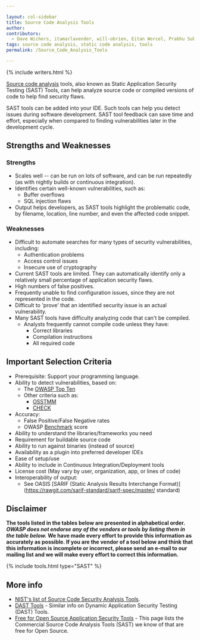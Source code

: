 ```yaml
---

layout: col-sidebar
title: Source Code Analysis Tools
author: 
contributors: 
  - Dave Wichers, itamarlavender, will-obrien, Eitan Worcel, Prabhu Subramanian, kingthorin, coadaflorin, hblankenship, GovorovViva64, pfhorman, GouveaHeitor, Clint Gibler, DSotnikov, Ajin Abraham, Noam Rathaus, Mike Jang
tags: source code analysis, static code analysis, tools
permalink: /Source_Code_Analysis_Tools

---
```


{% include writers.html %}

[Source code analysis](Static_Code_Analysis) tools, also known as Static Application Security Testing (SAST) Tools, can help analyze source code or compiled versions of code to help find security flaws.

SAST tools can be added into your IDE. Such tools can help you detect issues during software development.
SAST tool feedback can save time and effort, especially when compared to finding vulnerabilities later in the development cycle.

## Strengths and Weaknesses

### Strengths

- Scales well -- can be run on lots of software, and can be run repeatedly (as with nightly builds or continuous integration).
- Identifies certain well-known vulnerabilities, such as:
  - Buffer overflows
  - SQL injection flaws
- Output helps developers, as SAST tools highlight the problematic code, by filename,
  location, line number, and even the affected code snippet.

### Weaknesses

- Difficult to automate searches for many types of security vulnerabilities, including:
  - Authentication problems
  - Access control issues
  - Insecure use of cryptography
- Current SAST tools are limited. They can automatically identify only a relatively
  small percentage of application security flaws.
- High numbers of false positives.
- Frequently unable to find configuration issues, since they are not represented in the code.
- Difficult to 'prove' that an identified security issue is an actual vulnerability.
- Many SAST tools have difficulty analyzing code that can't be compiled.
  - Analysts frequently cannot compile code unless they have:
    - Correct libraries
    - Compilation instructions
    - All required code

## Important Selection Criteria

- Prerequisite: Support your programming language.
- Ability to detect vulnerabilities, based on:
  - The [OWASP Top Ten](/www-project-top-ten/)
  - Other criteria such as:
      - [OSSTMM](https://www.isecom.org/OSSTMM.3.pdf)
      - [CHECK](https://www.ncsc.gov.uk/information/check-penetration-testing)
- Accuracy:
  - False Positive/False Negative rates
  - OWASP [Benchmark](/www-project-benchmark/) score
- Ability to understand the libraries/frameworks you need
- Requirement for buildable source code
- Ability to run against binaries (instead of source)
- Availability as a plugin into preferred developer IDEs
- Ease of setup/use
- Ability to include in Continuous Integration/Deployment tools
- License cost (May vary by user, organization, app, or lines of code)
- Interoperability of output:
  - See OASIS [SARIF (Static Analysis Results Interchange Format)](https://rawgit.com/sarif-standard/sarif-spec/master/ standard)

## Disclaimer

**The tools listed in the tables below are presented in alphabetical order. *OWASP does not endorse any of the vendors or tools by listing them in the table below.* We have made every effort to provide this information as accurately as possible. If you are the vendor of a tool below and think that this information is incomplete or incorrect, please send an e-mail to our mailing list and we will make every effort to correct this information.**

{% include tools.html type="SAST" %}

## More info

- [NIST's list of Source Code Security Analysis Tools](https://samate.nist.gov/index.php/Source_Code_Security_Analyzers.html).
- [DAST Tools](/www-community/Vulnerability_Scanning_Tools) - Similar info on Dynamic Application Security Testing (DAST) Tools.
- [Free for Open Source Application Security Tools](/www-community/Free_for_Open_Source_Application_Security_Tools) - This page lists the Commercial Source Code Analysis Tools (SAST) we know of that are free for Open Source.

